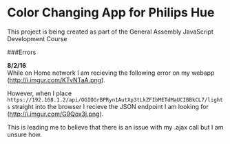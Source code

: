 # Color Changing App for Philips Hue

This project is being created as part of the General Assembly JavaScript Development Course


###Errors

**8/2/16**  
While on Home network I am recieving the following error on my webapp (http://i.imgur.com/KTvNTaA.png).

However, when I place `https://192.168.1.2/api/OGIOGrBPRyn1AutXp3tLkZFIbMETdMaUCIBBkCL7/lights` straight into the browser I recieve the JSON endpoint I am looking for (http://i.imgur.com/G9Qox3j.png).  

This is leading me to believe that there is an issue with my .ajax call but I am unsure how.

